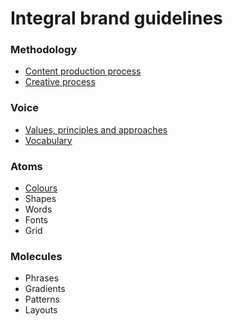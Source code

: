 # Integral brand guidelines

### Methodology

* [Content production process](content.md)
* [Creative process](creation.md)

### Voice

* [Values, principles and approaches](values.md)
* [Vocabulary](vocabulary.md)

### Atoms&#x20;

* [Colours](colours.md)
* Shapes&#x20;
* Words&#x20;
* Fonts&#x20;
* Grid

### Molecules&#x20;

* Phrases&#x20;
* Gradients&#x20;
* Patterns&#x20;
* Layouts


